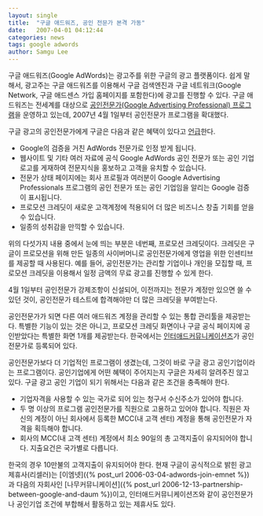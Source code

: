 ```yaml
---
layout: single
title:  "구글 애드워즈, 공인 전문가 본격 가동"
date:   2007-04-01 04:12:44
categories: news
tags: google adwords
author: Samgu Lee
---
```

구글 애드워즈(Google AdWords)는 광고주를 위한 구글의 광고 플랫폼이다. 쉽게 말해서, 광고주는 구글 애드워즈를 이용해서 구글 검색엔진과 구글 네트워크(Google Network, 구글 애드센스 가입 홈페이지를 포함한다)에 광고를 진행할 수 있다. 구글 애드워즈는 전세계를 대상으로 [공인전문가(Google Advertising Professional) 프로그램](https://adwords.google.com/select/professionalwelcome)을 운영하고 있는데, 2007년 4월 1일부터 공인전문가 프로그램을 확대했다.

구글 광고의 공인전문가에게 구글은 다음과 같은 혜택이 있다고 [언급](https://adwords.google.com/support/select/professionals/bin/answer.py?answer=12242&amp;hl=ko)한다.

* Google의 검증을 거친 AdWords 전문가로 인정 받게 됩니다.
* 웹사이트 및 기타 여러 자료에 공식 Google AdWords 공인 전문가 또는 공인 기업 로고를 게재하여 전문지식을 홍보하고 고객을 유치할 수 있습니다.
* 전문가 상태 페이지에는 회사 프로필과 여러분이 Google Advertising Professionals 프로그램의 공인 전문가 또는 공인 기업임을 알리는 Google 검증이 표시됩니다.
* 프로모션 크레딧이 새로운 고객계정에 적용되어 더 많은 비즈니스 창출 기회를 얻을 수 있습니다.
* 일종의 성취감을 만끽할 수 있습니다.

위의 다섯가지 내용 중에서 눈에 띄는 부분은 네번째, 프로모션 크레딧이다. 크레딧은 구글이 프로모션을 위해 만든 일종의 사이버머니로 공인전문가에게 영업을 위한 인센티브를 제공할 때 사용된다. 예를 들어, 공인전문가는 관리할 기업이나 개인을 모집할 때, 프로모션 크레딧을 이용해서 일정 금액의 무료 광고를 진행할 수 있게 한다.

4월 1일부터 공인전문가 강제조항이 신설되어, 이전까지는 전문가 계정만 있으면 쓸 수 있던 것이, 공인전문가 테스트에 합격해야만 더 많은 크레딧을 부여받는다.

공인전문가가 되면 다른 여러 애드워즈 계정을 관리할 수 있는 통합 관리툴을 제공받는다. 특별한 기능이 있는 것은 아니고, 프로모션 크레딧 화면이나 구글 공식 페이지에 공인받았다는 특별한 화면 1개를 제공받는다. 한국에서는 [인터애드커뮤니케이션즈](http://www.interad.com/)가 공인전문가로 등록되어 있다.

공인전문가보다 더 기업적인 프로그램이 생겼는데, 그것이 바로 구글 광고 공인기업이라는 프로그램이다. 공인기업에게 어떤 혜택이 주어지는지 구글은 자세히 알려주진 않고 있다. 구글 광고 공인 기업이 되기 위해서는 다음과 같은 조건을 충족해야 한다.

* 기업자격을 사용할 수 있는 국가로 되어 있는 청구서 수신주소가 있어야 합니다.
* 두 명 이상의 프로그램 공인전문가를 직원으로 고용하고 있어야 합니다. 직원은 자신의 계정이 아닌 회사에서 등록한 MCC(내 고객 센터) 계정을 통해 공인전문가 자격을 획득해야 합니다.
* 회사의 MCC(내 고객 센터) 계정에서 최소 90일의 총 고객지출이 유지되어야 합니다. 지출요건은 국가별로 다릅니다.

한국의 경우 10만불의 고객지출이 유지되어야 한다. 현재 구글이 공식적으로 밝힌 광고 제휴사(리셀러)는 [이엠넷]({% post_url 2006-03-04-adwords-join-emnet %})과 다음의 자회사인 [나무커뮤니케이션]({% post_url 2006-12-13-partnership-between-google-and-daum %})이고, 인터애드커뮤니케이션즈와 같이 공인전문가나 공인기업 조건에 부합해서 활동하고 있는 제휴사도 있다.
